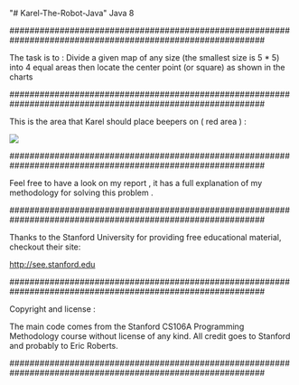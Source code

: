 "# Karel-The-Robot-Java" 
Java 8

###########################################################################################################

The task is to :
Divide a given map of any size (the smallest size is 5 * 5) into 4 equal areas then locate the center point (or square) as shown in the charts

###########################################################################################################

This is the area that Karel should place beepers on ( red area ) :

![](https://github.com/IssamAbdoh/Karel-The-Robot-Java/blob/main/Images/desired%20points.PNG)

###########################################################################################################

Feel free to have a look on my report , it has a full explanation of my methodology for solving this problem .

###########################################################################################################

Thanks to the Stanford University for providing free educational material, checkout their site:

http://see.stanford.edu

###########################################################################################################

Copyright and license :

The main code comes from the Stanford CS106A Programming Methodology course without license of any kind. All credit goes to Stanford and probably to Eric Roberts.

###########################################################################################################

